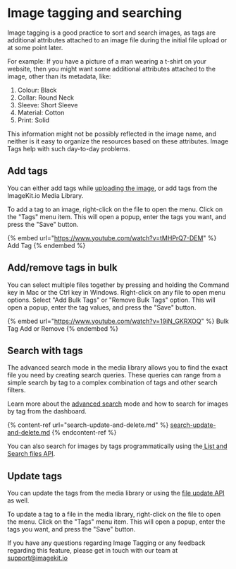 # Image tagging and searching

Image tagging is a good practice to sort and search images, as tags are additional attributes attached to an image file during the initial file upload or at some point later.

For example: If you have a picture of a man wearing a t-shirt on your website, then you might want some additional attributes attached to the image, other than its metadata, like:

1. Colour: Black
2. Collar: Round Neck
3. Sleeve: Short Sleeve
4. Material: Cotton
5. Print: Solid

This information might not be possibly reflected in the image name, and neither is it easy to organize the resources based on these attributes. Image Tags help with such day-to-day problems.

## Add tags

You can either add tags while [uploading the image](../../api-reference/upload-file-api/), or add tags from the ImageKit.io Media Library.

To add a tag to an image, right-click on the file to open the menu. Click on the "Tags" menu item. This will open a popup, enter the tags you want, and press the "Save" button.

{% embed url="https://www.youtube.com/watch?v=tMHPrQ7-DEM" %}
Add Tag
{% endembed %}

## Add/remove tags in bulk

You can select multiple files together by pressing and holding the Command key in Mac or the Ctrl key in Windows. Right-click on any file to open menu options. Select "Add Bulk Tags" or "Remove Bulk Tags" option. This will open a popup, enter the tag values, and press the "Save" button. 

{% embed url="https://www.youtube.com/watch?v=19iN_GKRXOQ" %}
Bulk Tag Add or Remove
{% endembed %}

## Search with tags

The advanced search mode in the media library allows you to find the exact file you need by creating search queries. These queries can range from a simple search by tag to a complex combination of tags and other search filters.

Learn more about the [advanced search](search-update-and-delete.md#advanced-searching) mode and how to search for images by tag from the dashboard.

{% content-ref url="search-update-and-delete.md" %}
[search-update-and-delete.md](search-update-and-delete.md)
{% endcontent-ref %}

You can also search for images by tags programmatically using the[ List and Search files API](https://docs.imagekit.io/api-reference/media-api/list-and-search-files).

## Update tags

You can update the tags from the media library or using the [file update API](../../api-reference/media-api/update-file-details.md) as well.

To update a tag to a file in the media library, right-click on the file to open the menu. Click on the "Tags" menu item. This will open a popup, enter the tags you want, and press the "Save" button.

If you have any questions regarding Image Tagging or any feedback regarding this feature, please get in touch with our team at [support@imagekit.io](mailto:customer-support@imagekit.io)
